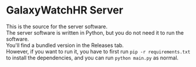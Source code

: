 # GalaxyWatchHR Server
This is the source for the server software.  
The server software is written in Python, but you do not need it to run the software.  
You'll find a bundled version in the Releases tab.  
However, if you want to run it, you have to first run `pip -r requirements.txt` to install the dependencies, and you can run `python main.py` as normal.